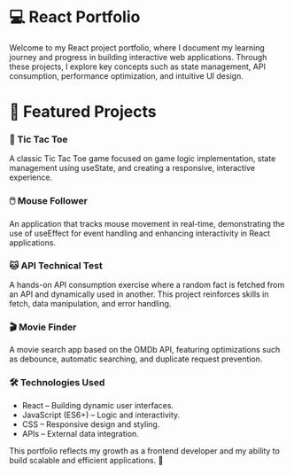 # 💻 React Portfolio
Welcome to my React project portfolio, where I document my learning journey and progress in building interactive web applications. Through these projects, I explore key concepts such as state management, API consumption, performance optimization, and intuitive UI design.

# 🚀 Featured Projects
### 🎲 Tic Tac Toe
A classic Tic Tac Toe game focused on game logic implementation, state management using useState, and creating a responsive, interactive experience.

### 🖱️ Mouse Follower
An application that tracks mouse movement in real-time, demonstrating the use of useEffect for event handling and enhancing interactivity in React applications.

### 🐱 API Technical Test
A hands-on API consumption exercise where a random fact is fetched from an API and dynamically used in another. This project reinforces skills in fetch, data manipulation, and error handling.

### 🎬 Movie Finder
A movie search app based on the OMDb API, featuring optimizations such as debounce, automatic searching, and duplicate request prevention.

### 🛠️ Technologies Used
- React – Building dynamic user interfaces.
- JavaScript (ES6+) – Logic and interactivity.
- CSS – Responsive design and styling.
- APIs – External data integration.

This portfolio reflects my growth as a frontend developer and my ability to build scalable and efficient applications. 🚀